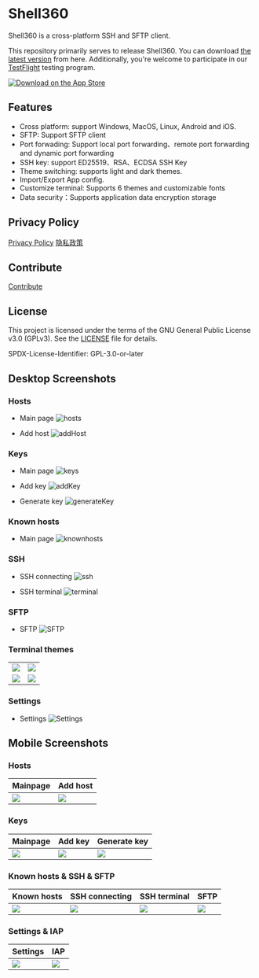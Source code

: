 # Shell360

Shell360 is a cross-platform SSH and SFTP client.

This repository primarily serves to release Shell360. You can download [the latest version](https://github.com/shell360/release/releases) from here. Additionally, you're welcome to participate in our [TestFlight](https://testflight.apple.com/join/teqJZCRm) testing program.

<a href="https://apps.apple.com/app/shell360/id6502880351">
  <img src="./resources/Download-on-the-App-Store.svg" alt="Download on the App Store">
</a>

## Features

- Cross platform: support Windows, MacOS, Linux, Android and iOS.
- SFTP: Support SFTP client
- Port forwading: Support local port forwarding、remote port forwarding and dynamic port forwarding
- SSH key: support ED25519、RSA、ECDSA SSH Key
- Theme switching: supports light and dark themes.
- Import/Export App config.
- Customize terminal: Supports 6 themes and customizable fonts
- Data security：Supports application data encryption storage

## Privacy Policy

[Privacy Policy](./docs/Privacy-Policy.md)
[隐私政策](./docs/Privacy-Policy-zh_CN.md)

## Contribute

[Contribute](./docs/CONTRIBUTE.md)

## License

This project is licensed under the terms of the GNU General Public License v3.0 (GPLv3).
See the [LICENSE](./LICENSE) file for details.

SPDX-License-Identifier: GPL-3.0-or-later

## Desktop Screenshots

### Hosts

- Main page
  ![hosts](./resources//screenshots/desktop/hosts.png)

- Add host
  ![addHost](./resources//screenshots/desktop/addHost.png)

### Keys

- Main page
  ![keys](./resources//screenshots/desktop/keys.png)

- Add key
  ![addKey](./resources//screenshots/desktop/addKey.png)

- Generate key
  ![generateKey](./resources//screenshots/desktop/generateKey.png)

### Known hosts

- Main page
  ![knownhosts](./resources//screenshots/desktop/knownhosts.png)

### SSH

- SSH connecting
  ![ssh](./resources//screenshots/desktop/ssh.png)

- SSH terminal
  ![terminal](./resources//screenshots/desktop/terminal.png)

### SFTP

- SFTP
  ![SFTP](./resources//screenshots/desktop/sftp.png)

### Terminal themes

<table>
  <tbody>
    <tr>
      <td>
        <img src="./resources/screenshots/desktop/terminal-themes/terminal-theme-1.png" />
      </td>
      <td>
        <img src="./resources/screenshots/desktop/terminal-themes/terminal-theme-2.png" />
      </td>
    </tr>
    <tr>
        <td>
          <img src="./resources/screenshots/desktop/terminal-themes/terminal-theme-3.png" />
        </td>
        <td>
          <img src="./resources/screenshots/desktop/terminal-themes/terminal-theme-4.png" />
        </td>
      </tr>
  </tbody>
</table>

### Settings

- Settings
  ![Settings](./resources/screenshots/desktop/settings.png)

## Mobile Screenshots

### Hosts

<table>
  <thead>
    <tr>
      <th>Mainpage</th>
      <th>Add host</th>
    </tr>
  </thead>
  <tbody>
    <tr>
      <td>
        <img src="./resources/screenshots/mobile/hosts.png" />
      </td>
      <td>
        <img src="./resources/screenshots/mobile/addHost.png" />
      </td>
    </tr>
  </tbody>
</table>

### Keys

<table>
  <thead>
    <tr>
      <th>Mainpage</th>
      <th>Add key</th>
      <th>Generate key</th>
    </tr>
  </thead>
  <tbody>
    <tr>
      <td>
        <img src="./resources/screenshots/mobile/keys.png" />
      </td>
      <td>
        <img src="./resources/screenshots/mobile/addKey.png" />
      </td>
      <td>
        <img src="./resources/screenshots/mobile/generateKey.png" />
      </td>
    </tr>
  </tbody>
</table>

### Known hosts & SSH & SFTP

<table>
  <thead>
    <tr>
      <th>Known hosts</th>
      <th>SSH connecting</th>
      <th>SSH terminal</th>
      <th>SFTP</th>
    </tr>
  </thead>
  <tbody>
    <tr>
      <td>
        <img src="./resources/screenshots/mobile/knownhosts.png" />
      </td>
      <td>
        <img src="./resources/screenshots/mobile/ssh.png" />
      </td>
      <td>
        <img src="./resources/screenshots/mobile/terminal.png" />
      </td>
      <td>
        <img src="./resources/screenshots/mobile/sftp.png" />
      </td>
    </tr>
  </tbody>
</table>

### Settings & IAP

<table>
  <thead>
    <tr>
      <th>Settings</th>
      <th>IAP</th>
    </tr>
  </thead>
  <tbody>
    <tr>
      <td>
        <img src="./resources/screenshots/mobile/settings.png" />
      </td>
      <td>
        <img src="./resources/screenshots/mobile/iap.png" />
      </td>
    </tr>
  </tbody>
</table>
